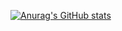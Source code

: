 [![Anurag's GitHub stats](https://github-readme-stats.vercel.app/api?username=T1T1R3)](https://github.com/anuraghazra/github-readme-stats)
